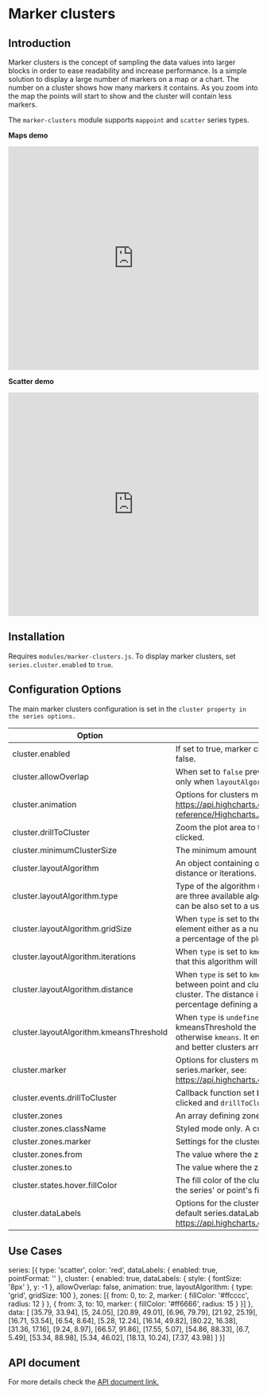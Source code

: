 Marker clusters
===

## Introduction
Marker clusters is the concept of sampling the data values into larger blocks in order to ease readability and increase performance. Is a simple solution to display a large number of markers on a map or a chart. The number on a cluster shows how many markers it contains. As you zoom into the map the points will start to show and the cluster will contain less markers.

The `marker-clusters` module supports `mappoint` and `scatter` series types.

**Maps demo**

<iframe style="width: 100%; height: 450px; border: none;" src=https://www.highcharts.com/samples/embed/maps/marker-clusters/europe allow="fullscreen"></iframe>

**Scatter demo**

<iframe style="width: 100%; height: 450px; border: none;" src=https://www.highcharts.com/samples/embed/highcharts/marker-clusters/basic allow="fullscreen"></iframe>

Installation
------------

Requires `modules/marker-clusters.js`. To display marker clusters, set `series.cluster.enabled` to `true`.

Configuration Options
-------------

The main marker clusters configuration is set in the `cluster property in the series options.`

|Option|Description|
|--- |--- |
|cluster.enabled|If set to true, marker clusters are enabled for the series. Defaults to false.|
|cluster.allowOverlap|When set to `false` prevent cluster overlapping - this option works only when `layoutAlgorithm.type = "grid"`.|
|cluster.animation|Options for clusters marker animation. See: https://api.highcharts.com/class-reference/Highcharts.AnimationOptionsObject|
|cluster.drillToCluster|Zoom the plot area to the cluster points range when a cluster is clicked.|
|cluster.minimumClusterSize|The minimum amount of points to be combined into a cluster.|
|cluster.layoutAlgorithm|An object containing options like a type of the algorithm, gridSize, distance or iterations.|
|cluster.layoutAlgorithm.type|Type of the algorithm used to combine points into a cluster. There are three available algorithms: `grid`, `kmeans`, `optimizedKmeans`. Type can be also set to a user custom clustering algorithm function.|
|cluster.layoutAlgorithm.gridSize|When `type` is set to the `grid`, `gridSize` is a size of a grid square element either as a number defining pixels, or a percentage defining a percentage of the plot area width.|
|cluster.layoutAlgorithm.iterations|When `type` is set to `kmeans`, `iterations` are the number of iterations that this algorithm will be repeated to find clusters positions.|
|cluster.layoutAlgorithm.distance|When `type` is set to `kmeans`, `distance` is a maximum distance between point and cluster center so that this point will be inside the cluster. The distance is either a number defining pixels or a percentage defining a percentage of the plot area width.|
|cluster.layoutAlgorithm.kmeansThreshold|When `type` is `undefined` and there are more visible points than the kmeansThreshold the `grid` algorithm is used to find clusters, otherwise `kmeans`. It ensures good performance on large datasets and better clusters arrangement after the zoom.|
|cluster.marker|Options for clusters marker. The options are the same as the default series.marker, see: https://api.highcharts.com/highcharts/plotOptions.series.marker|
|cluster.events.drillToCluster|Callback function set by a user which fires when the cluster point is clicked and `drillToCluster` is enabled.|
|cluster.zones|An array defining zones within marker clusters.|
|cluster.zones.className|Styled mode only. A custom class name for the zone.|
|cluster.zones.marker|Settings for the cluster marker belonging to the zone.|
|cluster.zones.from|The value where the zone starts.|
|cluster.zones.to|The value where the zone ends.|
|cluster.states.hover.fillColor|The fill color of the cluster marker in hover state. When `undefined`, the series' or point's fillColor for normal state is used.|
|cluster.dataLabels|Options for the cluster data labels. The options are the same as the default series.dataLabels, see: https://api.highcharts.com/highcharts/plotOptions.series.dataLabels|

Use Cases
---------

  series: [{
    type: 'scatter',
    color: 'red',
    dataLabels: {
      enabled: true,
      pointFormat: ''
    },
    cluster: {
      enabled: true,
      dataLabels: {
        style: {
          fontSize: '8px'
        },
        y: -1
      },
      allowOverlap: false,
      animation: true,
      layoutAlgorithm: {
        type: 'grid',
        gridSize: 100
      },
      zones: [{
        from: 0,
        to: 2,
        marker: {
          fillColor: '#ffcccc',
          radius: 12
        }
      }, {
        from: 3,
        to: 10,
        marker: {
          fillColor: '#ff6666',
          radius: 15
        }
      }]
    },
    data: [
      [35.79, 33.94],
      [5, 24.05],
      [20.89, 49.01],
      [6.96, 79.79],
      [21.92, 25.19],
      [16.71, 53.54],
      [6.54, 8.64],
      [5.28, 12.24],
      [16.14, 49.82],
      [80.22, 16.38],
      [31.36, 17.16],
      [9.24, 8.97],
      [66.57, 91.86],
      [17.55, 5.07],
      [54.86, 88.33],
      [6.7, 5.49],
      [53.34, 88.98],
      [5.34, 46.02],
      [18.13, 10.24],
      [7.37, 43.98]
    ]
  }]

API document
------------

For more details check the [API document link.](https://api.highcharts.com/highcharts/scatter.cluster)